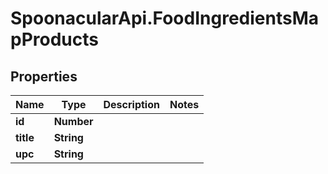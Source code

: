 # SpoonacularApi.FoodIngredientsMapProducts

## Properties

Name | Type | Description | Notes
------------ | ------------- | ------------- | -------------
**id** | **Number** |  | 
**title** | **String** |  | 
**upc** | **String** |  | 


